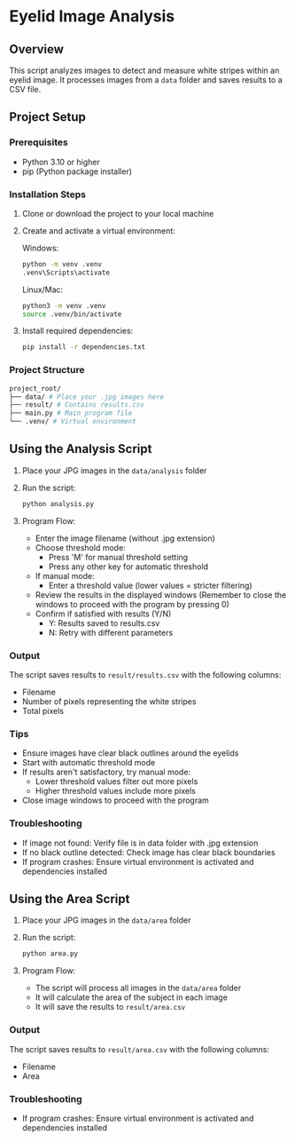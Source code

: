 # Eyelid Image Analysis

## Overview
This script analyzes images to detect and measure white stripes within an eyelid image. It processes images from a `data` folder and saves results to a CSV file.

## Project Setup

### Prerequisites
- Python 3.10 or higher
- pip (Python package installer)

### Installation Steps

1. Clone or download the project to your local machine

2. Create and activate a virtual environment:

    Windows:
    ```bash
    python -m venv .venv
    .venv\Scripts\activate
    ```

    Linux/Mac:
    ```bash
    python3 -m venv .venv
    source .venv/bin/activate
    ```

3. Install required dependencies:
    ```bash
    pip install -r dependencies.txt
    ```

### Project Structure
```bash
project_root/
├── data/ # Place your .jpg images here
├── result/ # Contains results.csv
├── main.py # Main program file
└── .venv/ # Virtual environment
```


## Using the Analysis Script

1. Place your JPG images in the `data/analysis` folder

2. Run the script:
    ```bash
    python analysis.py
    ```

3. Program Flow:
   - Enter the image filename (without .jpg extension)
   - Choose threshold mode:
     - Press 'M' for manual threshold setting
     - Press any other key for automatic threshold
   - If manual mode:
     - Enter a threshold value (lower values = stricter filtering)
   - Review the results in the displayed windows (Remember to close the windows to proceed with the program by pressing 0)
   - Confirm if satisfied with results (Y/N)
     - Y: Results saved to results.csv
     - N: Retry with different parameters

### Output
The script saves results to `result/results.csv` with the following columns:
- Filename
- Number of pixels representing the white stripes
- Total pixels

### Tips
- Ensure images have clear black outlines around the eyelids
- Start with automatic threshold mode
- If results aren't satisfactory, try manual mode:
  - Lower threshold values filter out more pixels
  - Higher threshold values include more pixels
- Close image windows to proceed with the program

### Troubleshooting
- If image not found: Verify file is in data folder with .jpg extension
- If no black outline detected: Check image has clear black boundaries
- If program crashes: Ensure virtual environment is activated and dependencies installed

## Using the Area Script

1. Place your JPG images in the `data/area` folder

2. Run the script:
    ```bash
    python area.py
    ```

3. Program Flow:
   - The script will process all images in the `data/area` folder
   - It will calculate the area of the subject in each image
   - It will save the results to `result/area.csv`

### Output
The script saves results to `result/area.csv` with the following columns:
- Filename
- Area

### Troubleshooting
- If program crashes: Ensure virtual environment is activated and dependencies installed
